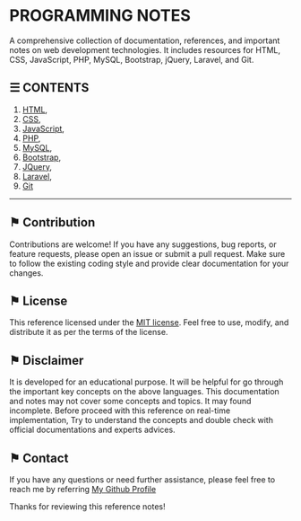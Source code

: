 # PROGRAMMING NOTES

A comprehensive collection of documentation, references, and important notes on web development technologies. It includes resources for HTML, CSS, JavaScript, PHP, MySQL, Bootstrap, jQuery, Laravel, and Git.

## &#9776; CONTENTS 
1. [HTML](https://github.com/ag-sanjjeev/HTML-Notes),
2. [CSS](https://github.com/ag-sanjjeev/CSS-Notes),
3. [JavaScript](https://github.com/ag-sanjjeev/JavaScript-Notes),
4. [PHP](#-php-notes),
5. [MySQL](https://github.com/ag-sanjjeev/mysql-notes),
6. [Bootstrap](https://github.com/ag-sanjjeev/Bootstrap-Notes),
7. [JQuery](https://github.com/ag-sanjjeev/JQuery-Notes),
8. [Laravel](#-laravel-notes),
9. [Git](#-git-notes)

---

## &#9873; Contribution
Contributions are welcome! If you have any suggestions, bug reports, or feature requests, please open an issue or submit a pull request. Make sure to follow the existing coding style and provide clear documentation for your changes.

## &#9873; License
This reference licensed under the [MIT license](LICENSE). Feel free to use, modify, and distribute it as per the terms of the license.

## &#9873; Disclaimer
It is developed for an educational purpose. It will be helpful for go through the important key concepts on the above languages. This documentation and notes may not cover some concepts and topics. It may found incomplete. Before proceed with this reference on real-time implementation, Try to understand the concepts and double check with official documentations and experts advices.

## &#9873; Contact

If you have any questions or need further assistance, please feel free to reach me by referring [My Github Profile](https://github.com/ag-sanjjeev/)

Thanks for reviewing this reference notes!
